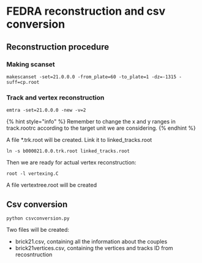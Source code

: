 # FEDRA reconstruction and csv conversion

## Reconstruction procedure

### Making scanset

`makescanset -set=21.0.0.0 -from_plate=60 -to_plate=1 -dz=-1315 -suff=cp.root`

### Track and vertex reconstruction

`emtra -set=21.0.0.0 -new -v=2`

{% hint style="info" %}
Remember to change the x and y ranges in track.rootrc according to the target unit we are considering.
{% endhint %}

A file \*.trk.root will be created. Link it to linked\_tracks.root

`ln -s b000021.0.0.trk.root linked_tracks.root`

Then we are ready for actual vertex reconstruction:

`root -l vertexing.C`

A file vertextree.root will be created

## Csv conversion

`python csvconversion.py`

Two files will be created:

* brick21.csv, containing all the information about the couples
* brick21vertices.csv, containing the vertices and tracks ID from recosntruction







